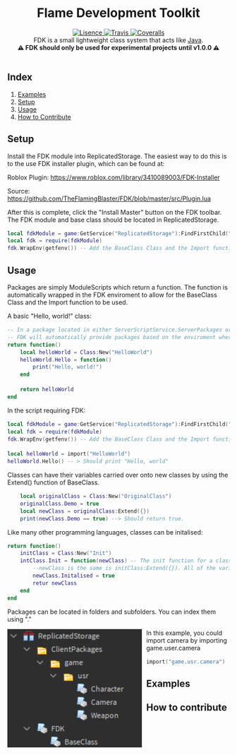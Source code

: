 <h1 align="center">Flame Development Toolkit</h1>
<div align="center">
	<a href="https://github.com/TheFlamingBlaster/FDK/tree/master/LICENSE">
		<img src="https://img.shields.io/badge/License-Apache%202.0-brightgreen.svg?style=flat-square" alt="Lisence" />
	</a>
	<a href="https://travis-ci.com/TheFlamingBlaster/FDK">
		<img src="https://img.shields.io/travis/TheFlamingBlaster/RDM/master.svg?style=flat-square" alt="Travis" />
	</a>
	<a href="https://coveralls.io/github/TheFlamingBlaster/FDK?branch=master">
		<img src="https://img.shields.io/coveralls/github/TheFlamingBlaster/RDM.svg?style=flat-square" alt="Coveralls" />
	</a>
</div>

<div align="center">
	FDK is a small lightweight class system that acts like <a href="https://docs.oracle.com/en/">Java</a>.
</div>

<div align="center">
	<b>⚠️ FDK should only be used for experimental projects until v1.0.0 ⚠️</b>
</div>

<div>&nbsp;</div>

## Index

1. [Examples](#examples)
2. [Setup](#Setup)
3. [Usage](#usage)
4. [How to Contribute](#how-to-contribute)

## Setup
Install the FDK module into ReplicatedStorage. The easiest way to do this is to the use FDK installer plugin, which can be found at:

Roblox Plugin: https://www.roblox.com/library/3410089003/FDK-Installer

Source: https://github.com/TheFlamingBlaster/FDK/blob/master/src/Plugin.lua

After this is complete, click the "Install Master" button on the FDK toolbar.
The FDK module and base class should be located in ReplicatedStorage.

```lua
local fdkModule = game:GetService("ReplicatedStorage"):FindFirstChild("FDK")
local fdk = require(fdkModule)
fdk.WrapEnv(getfenv()) -- Add the BaseClass Class and the Import function into the current enviroment.
```

## Usage
Packages are simply ModuleScripts which return a function. The function is automatically wrapped in the FDK enviroment to allow for the BaseClass Class and the Import function to be used.

A basic "Hello, world!" class:
```lua
-- In a package located in either ServerScriptService.ServerPackages or ReplicatedStorage.ClientPackages
-- FDK will automatically provide packages based on the enviroment where the module is running.
return function() 
	local helloWorld = Class:New("HelloWorld")
	helloWorld.Hello = function()
		print("Hello, world!")
	end

	return helloWorld
end

```
In the script requiring FDK:

```lua
local fdkModule = game:GetService("ReplicatedStorage"):FindFirstChild("FDK")
local fdk = require(fdkModule)
fdk.WrapEnv(getfenv()) -- Add the BaseClass Class and the Import function into the current enviroment.

local helloWorld = import("HelloWorld")
helloWorld.Hello() -- > Should print "Hello, world"
```

Classes can have their variables carried over onto new classes by using the Extend() function of BaseClass.

```lua
	local originalClass = Class:New("OriginalClass")
	originalClass.Demo = true
	local newClass = originalClass:Extend({})
	print(newClass.Demo == true) --> Should return true.
```

Like many other programming languages, classes can be initalised:

```lua
return function() 
	initClass = Class:New("Init")
	intClass.Init = function(newClass) -- The init function for a class is the same as the name of the class.
		--newClass is the same is initClass:Extend({}). All of the variables added to the proto class are carried over into the new class
		newClass.Initalised = true
		retur newClass
	end
end
```

Packages can be located in folders and subfolders. You can index them using "."

<img src="/images/FolderStructure.png"
     alt="Folder Structure"
     style="float: left; margin-right: 10px;" />

In this example, you could import camera by importing game.user.camera
```lua
import("game.usr.camera")
```
## Examples

## How to contribute

